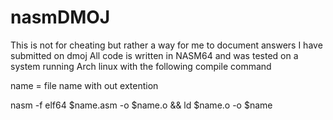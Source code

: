 # nasmDMOJ

This is not for cheating but rather a way for me to document answers I have submitted on dmoj
All code is written in NASM64 and was tested on a system running Arch linux with the following compile command

name = file name with out extention

nasm -f elf64 $name.asm -o $name.o && ld $name.o -o $name

